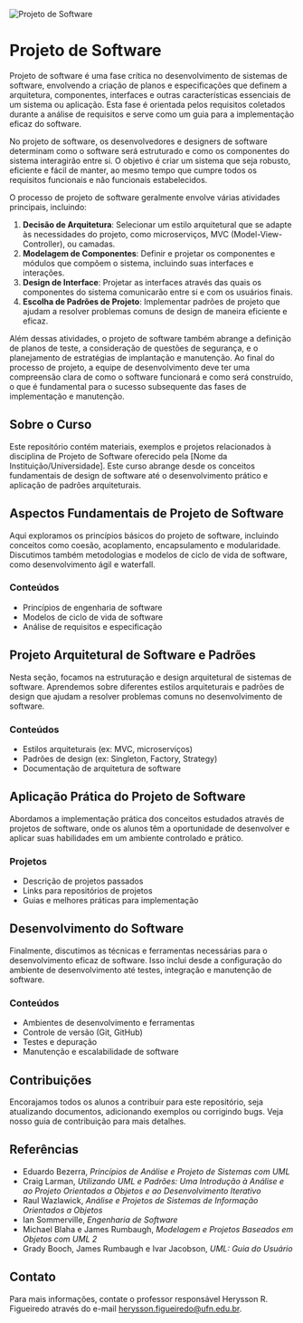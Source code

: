 
![Projeto de Software](https://github.com/Herysson/Projeto-de-Software/assets/7634437/324619f4-2b73-46a7-8bec-c73a932516d9)

# Projeto de Software
Projeto de software é uma fase crítica no desenvolvimento de sistemas de software, envolvendo a criação de planos e especificações que definem a arquitetura, componentes, interfaces e outras características essenciais de um sistema ou aplicação. Esta fase é orientada pelos requisitos coletados durante a análise de requisitos e serve como um guia para a implementação eficaz do software.

No projeto de software, os desenvolvedores e designers de software determinam como o software será estruturado e como os componentes do sistema interagirão entre si. O objetivo é criar um sistema que seja robusto, eficiente e fácil de manter, ao mesmo tempo que cumpre todos os requisitos funcionais e não funcionais estabelecidos.

O processo de projeto de software geralmente envolve várias atividades principais, incluindo:
1. **Decisão de Arquitetura**: Selecionar um estilo arquitetural que se adapte às necessidades do projeto, como microserviços, MVC (Model-View-Controller), ou camadas.
2. **Modelagem de Componentes**: Definir e projetar os componentes e módulos que compõem o sistema, incluindo suas interfaces e interações.
3. **Design de Interface**: Projetar as interfaces através das quais os componentes do sistema comunicarão entre si e com os usuários finais.
4. **Escolha de Padrões de Projeto**: Implementar padrões de projeto que ajudam a resolver problemas comuns de design de maneira eficiente e eficaz.

Além dessas atividades, o projeto de software também abrange a definição de planos de teste, a consideração de questões de segurança, e o planejamento de estratégias de implantação e manutenção. Ao final do processo de projeto, a equipe de desenvolvimento deve ter uma compreensão clara de como o software funcionará e como será construído, o que é fundamental para o sucesso subsequente das fases de implementação e manutenção.

## Sobre o Curso

Este repositório contém materiais, exemplos e projetos relacionados à disciplina de Projeto de Software oferecido pela [Nome da Instituição/Universidade]. Este curso abrange desde os conceitos fundamentais de design de software até o desenvolvimento prático e aplicação de padrões arquiteturais.

## Aspectos Fundamentais de Projeto de Software

Aqui exploramos os princípios básicos do projeto de software, incluindo conceitos como coesão, acoplamento, encapsulamento e modularidade. Discutimos também metodologias e modelos de ciclo de vida de software, como desenvolvimento ágil e waterfall.

### Conteúdos
- Princípios de engenharia de software
- Modelos de ciclo de vida de software
- Análise de requisitos e especificação

## Projeto Arquitetural de Software e Padrões

Nesta seção, focamos na estruturação e design arquitetural de sistemas de software. Aprendemos sobre diferentes estilos arquiteturais e padrões de design que ajudam a resolver problemas comuns no desenvolvimento de software.

### Conteúdos
- Estilos arquiteturais (ex: MVC, microserviços)
- Padrões de design (ex: Singleton, Factory, Strategy)
- Documentação de arquitetura de software

## Aplicação Prática do Projeto de Software

Abordamos a implementação prática dos conceitos estudados através de projetos de software, onde os alunos têm a oportunidade de desenvolver e aplicar suas habilidades em um ambiente controlado e prático.

### Projetos
- Descrição de projetos passados
- Links para repositórios de projetos
- Guias e melhores práticas para implementação

## Desenvolvimento do Software

Finalmente, discutimos as técnicas e ferramentas necessárias para o desenvolvimento eficaz de software. Isso inclui desde a configuração do ambiente de desenvolvimento até testes, integração e manutenção de software.

### Conteúdos
- Ambientes de desenvolvimento e ferramentas
- Controle de versão (Git, GitHub)
- Testes e depuração
- Manutenção e escalabilidade de software

## Contribuições

Encorajamos todos os alunos a contribuir para este repositório, seja atualizando documentos, adicionando exemplos ou corrigindo bugs. Veja nosso guia de contribuição para mais detalhes.

## Referências

- Eduardo Bezerra, *Princípios de Análise e Projeto de Sistemas com UML*
- Craig Larman, *Utilizando UML e Padrões: Uma Introdução à Análise e ao Projeto Orientados a Objetos e ao Desenvolvimento Iterativo*
- Raul Wazlawick, *Análise e Projetos de Sistemas de Informação Orientados a Objetos*
- Ian Sommerville, *Engenharia de Software*
- Michael Blaha e James Rumbaugh, *Modelagem e Projetos Baseados em Objetos com UML 2*
- Grady Booch, James Rumbaugh e Ivar Jacobson, *UML: Guia do Usuário*

## Contato

Para mais informações, contate o professor responsável Herysson R. Figueiredo através do e-mail herysson.figueiredo@ufn.edu.br.
